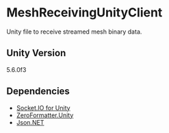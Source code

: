 # MeshReceivingUnityClient
Unity file to receive streamed mesh binary data.

## Unity Version
5.6.0f3

## Dependencies

- [Socket.IO for Unity](https://www.assetstore.unity3d.com/en/#!/content/21721)
- [ZeroFormatter.Unity](https://github.com/neuecc/ZeroFormatter)
- [Json.NET](http://www.newtonsoft.com/json)
